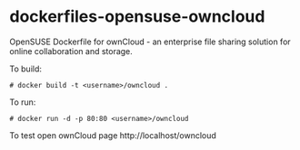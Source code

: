dockerfiles-opensuse-owncloud
=============================

OpenSUSE Dockerfile for ownCloud - an enterprise file sharing solution for online collaboration and storage. 


To build:

```
# docker build -t <username>/owncloud .
```

To run: 

```
# docker run -d -p 80:80 <username>/owncloud
```

To test open ownCloud page http://localhost/owncloud

